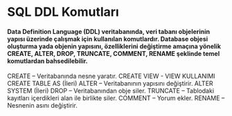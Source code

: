 # SQL DDL Komutları

#### Data Definition Language \(DDL\) veritabanında, veri tabanı objelerinin yapısı üzerinde  çalışmak için kullanılan komutlardır. Database objesi oluşturma yada objenin yapısını, özelliklerini değiştirme amaçına yönelik CREATE, ALTER, DROP, TRUNCATE, COMMENT, RENAME şeklinde temel komutlardan bahsedilebilir.



CREATE – Veritabanında nesne yaratır. CREATE VIEW - VIEW KULLANIMI CREATE TABLE AS \(İleri\) ALTER – Veritabanının yapısını değiştirir. ALTER SYSTEM \(İleri\) DROP – Veritabanından obje siler. TRUNCATE – Tablodaki kayıtları içerdikleri alan ile birlikte siler. COMMENT – Yorum ekler. RENAME – Nesnenin asını değiştirir.



